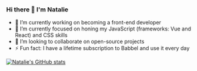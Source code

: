### Hi there 👋 I'm Natalie

- 🔭 I’m currently working on becoming a front-end developer
- 🌱 I’m currently focused on honing my JavaScript (frameworks: Vue and React) and CSS skills
- 👯 I’m looking to collaborate on open-source projects
- ⚡ Fun fact: I have a lifetime subscription to Babbel and use it every day

[![Natalie's GitHub stats](https://github-readme-stats.vercel.app/api?username=nataliecardot)](https://github.com/nataliecardot/github-readme-stats)


